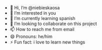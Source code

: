 - 👋 Hi, I’m @niebieskaosa
- 👀 I’m interested in you
- 🌱 I’m currently learning spanish
- 💞️ I’m looking to collaborate on this project
- 📫 How to reach me from email
- 😄 Pronouns: he/him
- ⚡ Fun fact: i love to learn new things

<!---
niebieskaosa/niebieskaosa is a ✨ special ✨ repository because its `README.md` (this file) appears on your GitHub profile.
You can click the Preview link to take a look at your changes.
--->
